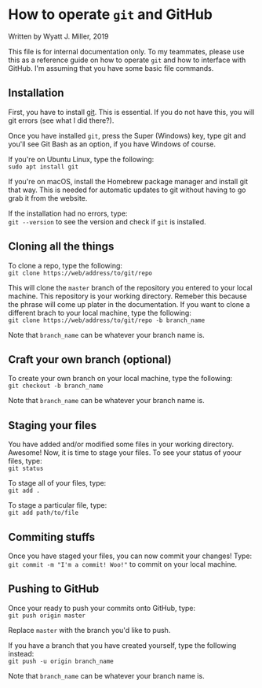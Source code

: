 # How to operate `git` and GitHub
Written by Wyatt J. Miller, 2019

This file is for internal documentation only. To my teammates, please use this as a reference guide on how to operate `git` and how to interface with GitHub. I'm assuming that you have some basic file commands. 

## Installation

First, you have to install [git](https://git-scm.com/). This is essential. If you do not have this, you will git errors (see what I did there?).

Once you have installed `git`, press the Super (Windows) key, type git and you'll see Git Bash as an option, if you have Windows of course.

If you're on Ubuntu Linux, type the following:<br>
`sudo apt install git`

If you're on macOS, install the Homebrew package manager and install git that way. This is needed for automatic updates to git without having to go grab it from the website.

If the installation had no errors, type:<br>
`git --version` to see the version and check if `git` is installed.

## Cloning all the things

To clone a repo, type the following:<br>
`git clone https://web/address/to/git/repo`

This will clone the `master` branch of the repository you entered to your local machine. This repository is your working directory. Remeber this because the phrase will come up plater in the documentation. If you want to clone a different brach to your local machine, type the following:<br>
`git clone https://web/address/to/git/repo -b branch_name`

Note that `branch_name` can be whatever your branch name is.

## Craft your own branch (optional)

To create your own branch on your local machine, type the following:<br>
`git checkout -b branch_name`

Note that `branch_name` can be whatever your branch name is.

## Staging your files

You have added and/or modified some files in your working directory. Awesome! Now, it is time to stage your files. To see your status of yoour files, type:<br>
`git status`

To stage all of your files, type:<br>
`git add .`

To stage a particular file, type:<br>
`git add path/to/file`

## Commiting stuffs

Once you have staged your files, you can now commit your changes! Type:<br>
`git commit -m "I'm a commit! Woo!"`
to commit on your local machine.

## Pushing to GitHub

Once your ready to push your commits onto GitHub, type:<br>
`git push origin master`

Replace `master` with the branch you'd like to push.

If you have a branch that you have created yourself, type the following instead:<br>
`git push -u origin branch_name`

Note that `branch_name` can be whatever your branch name is.